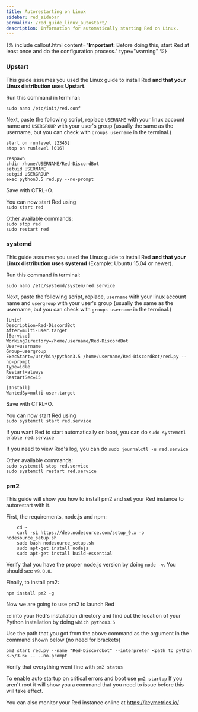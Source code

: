```yaml
---
title: Autorestarting on Linux
sidebar: red_sidebar
permalink: /red_guide_linux_autostart/
description: Information for automatically starting Red on Linux.
---
```


{% include callout.html content="**Important**: Before doing this, start Red at least once and do the configuration process." type="warning" %}

### Upstart

This guide assumes you used the Linux guide to install Red **and that your Linux distribution uses Upstart**.

Run this command in terminal:

`sudo nano /etc/init/red.conf`

Next, paste the following script, replace `USERNAME` with your linux account name and `USERGROUP` with your user's group (usually the same as the username, but you can check with `groups username` in the terminal.)

```
start on runlevel [2345]
stop on runlevel [016]

respawn
chdir /home/USERNAME/Red-DiscordBot
setuid USERNAME
setgid USERGROUP
exec python3.5 red.py --no-prompt
```

Save with CTRL+O.  

You can now start Red using  
`sudo start red`  

Other available commands:  
`sudo stop red`  
`sudo restart red`

### systemd
This guide assumes you used the Linux guide to install Red **and that your Linux distribution uses systemd** (Example: Ubuntu 15.04 or newer).

Run this command in terminal:

`sudo nano /etc/systemd/system/red.service`

Next, paste the following script, replace, `username` with your linux account name and `usergroup` with your user's group (usually the same as the username, but you can check with `groups username` in the terminal.)

```
[Unit]
Description=Red-DiscordBot
After=multi-user.target
[Service]
WorkingDirectory=/home/username/Red-DiscordBot
User=username
Group=usergroup
ExecStart=/usr/bin/python3.5 /home/username/Red-DiscordBot/red.py --no-prompt
Type=idle
Restart=always
RestartSec=15

[Install]
WantedBy=multi-user.target
```

Save with CTRL+O.  

You can now start Red using  
`sudo systemctl start red.service`  

If you want Red to start automatically on boot, you can do
`sudo systemctl enable red.service`

If you need to view Red's log, you can do
`sudo journalctl -u red.service`

Other available commands:  
`sudo systemctl stop red.service`  
`sudo systemctl restart red.service`

### pm2
This guide will show you how to install pm2 and set your Red instance to autorestart with it.

First, the requirements, node.js and npm:
```
    cd ~
    curl -sL https://deb.nodesource.com/setup_9.x -o nodesource_setup.sh
    sudo bash nodesource_setup.sh
    sudo apt-get install nodejs
    sudo apt-get install build-essential
```
Verify that you have the proper node.js version by doing `node -v`. You should see `v9.0.0`.

Finally, to install pm2:
```
npm install pm2 -g
```

Now we are going to use pm2 to launch Red

`cd` into your Red's installation directory and find out the location of your Python installation by doing `which python3.5`

Use the path that you got from the above command as the argument in the command shown below (no need for brackets)
```
pm2 start red.py --name "Red-Discordbot" --interpreter <path to python 3.5/3.6> -- --no-prompt
```

Verify that everything went fine with
`pm2 status`

To enable auto startup on critical errors and boot use
`pm2 startup`
If you aren't root it will show you a command that you need to issue before this will take effect.

You can also monitor your Red instance online at https://keymetrics.io/ 
